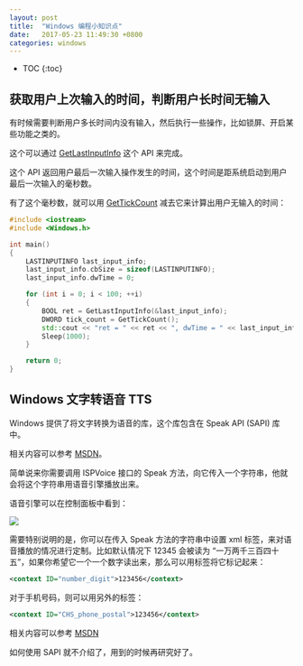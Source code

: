 ```yaml
---
layout: post
title:  "Windows 编程小知识点"
date:   2017-05-23 11:49:30 +0800
categories: windows
---
```


* TOC
{:toc}


## 获取用户上次输入的时间，判断用户长时间无输入

有时候需要判断用户多长时间内没有输入，然后执行一些操作，比如锁屏、开启某些功能之类的。

这个可以通过 [GetLastInputInfo](https://msdn.microsoft.com/en-us/library/windows/desktop/ms646302.aspx) 这个 API 来完成。

这个 API 返回用户最后一次输入操作发生的时间，这个时间是距系统启动到用户最后一次输入的毫秒数。

有了这个毫秒数，就可以用 [GetTickCount](https://msdn.microsoft.com/en-us/library/ms724408.aspx) 减去它来计算出用户无输入的时间：

```cpp
#include <iostream>
#include <Windows.h>

int main()  
{
    LASTINPUTINFO last_input_info;
    last_input_info.cbSize = sizeof(LASTINPUTINFO);
    last_input_info.dwTime = 0;

    for (int i = 0; i < 100; ++i)
    {
        BOOL ret = GetLastInputInfo(&last_input_info);
        DWORD tick_count = GetTickCount();
        std::cout << "ret = " << ret << ", dwTime = " << last_input_info.dwTime << ", interval = " << tick_count - last_input_info.dwTime << std::endl;
        Sleep(1000);
    }

    return 0;
} 
```


## Windows 文字转语音 TTS

Windows 提供了将文字转换为语音的库，这个库包含在 Speak API (SAPI) 库中。

相关内容可以参考 [MSDN](https://msdn.microsoft.com/en-us/library/ms720571.aspx)。

简单说来你需要调用 ISPVoice 接口的 Speak 方法，向它传入一个字符串，他就会将这个字符串用语音引擎播放出来。

语音引擎可以在控制面板中看到：

![]( {{site.url}}/asset/windows-tips-tts.png )

需要特别说明的是，你可以在传入 Speak 方法的字符串中设置 xml 标签，来对语音播放的情况进行定制。比如默认情况下 12345 会被读为 “一万两千三百四十五”，如果你希望它一个一个数字读出来，那么可以用标签将它标记起来：

```xml
<context ID="number_digit">123456</context>
```

对于手机号码，则可以用另外的标签：

```xml
<context ID="CHS_phone_postal">123456</context>
```

相关内容可以参考 [MSDN](https://msdn.microsoft.com/en-us/library/ms723628.aspx#CHS_Context_Number)

如何使用 SAPI 就不介绍了，用到的时候再研究好了。